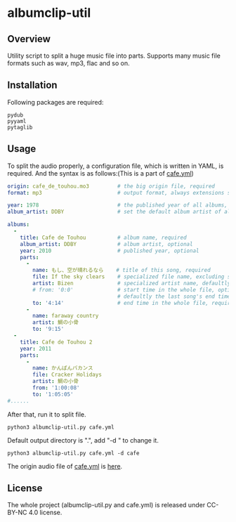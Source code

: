 # albumclip-util

## Overview

Utility script to split a huge music file into parts. Supports many music file formats such as wav, mp3, flac and so on.

## Installation

Following packages are required:
```
pydub
pyyaml
pytaglib
```
## Usage
To split the audio properly, a configuration file, which is written in YAML, is required.
And the syntax is as follows:(This is a part of [cafe.yml](cafe.yml))
```yaml
origin: cafe_de_touhou.mo3         # the big origin file, required
format: mp3                        # output format, always extensions such as mp3, defaultly "wav", optional

year: 1978                         # the published year of all albums, globally, optional
album_artist: DDBY                 # set the default album artist of all albums, optional

albums:
  -
    title: Cafe de Touhou          # album name, required
    album_artist: DDBY             # album artist, optional
    year: 2010                     # published year, optional
    parts:
      -
        name: もし、空が晴れるなら    # title of this song, required
        file: If the sky clears    # specialized file name, excluding suffix, optional
        artist: Bizen              # specialized artist name, defaultly album artist
        # from: '0:0'              # start time in the whole file, optional
                                   # defaultly the last song's end time or 00:00 (if first song)
        to: '4:14'                 # end time in the whole file, required
      -
        name: faraway country
        artist: 鯛の小骨
        to: '9:15'
  -
    title: Cafe de Touhou 2
    year: 2011
    parts:
      -
        name: かんぱんバカンス
        file: Cracker Holidays
        artist: 鯛の小骨
        from: '1:00:08'
        to: '1:05:05'
#......
```
After that, run it to split file.
```
python3 albumclip-util.py cafe.yml
```
Default output directory is ".", add "-d <directory>" to change it.
```
python3 albumclip-util.py cafe.yml -d cafe
```

The origin audio file of [cafe.yml](cafe.yml) is [here](https://www.youtube.com/watch?v=RY7FpB9BZH4).

## License

The whole project (albumclip-util.py and cafe.yml) is released under CC-BY-NC 4.0 license.
